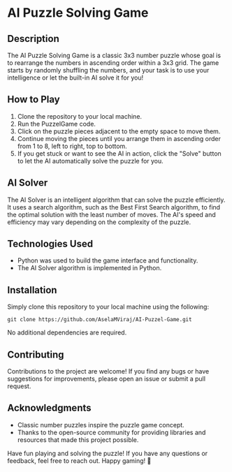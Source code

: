 # AI Puzzle Solving Game

## Description

The AI Puzzle Solving Game is a classic 3x3 number puzzle whose goal is to rearrange the numbers in ascending order within a 3x3 grid. The game starts by randomly shuffling the numbers, and your task is to use your intelligence or let the built-in AI solve it for you!

## How to Play

1. Clone the repository to your local machine.
2. Run the PuzzelGame code.
3. Click on the puzzle pieces adjacent to the empty space to move them.
4. Continue moving the pieces until you arrange them in ascending order from 1 to 8, left to right, top to bottom.
5. If you get stuck or want to see the AI in action, click the "Solve" button to let the AI automatically solve the puzzle for you.

## AI Solver

The AI Solver is an intelligent algorithm that can solve the puzzle efficiently. It uses a search algorithm, such as the Best First Search algorithm, to find the optimal solution with the least number of moves. The AI's speed and efficiency may vary depending on the complexity of the puzzle.

## Technologies Used

- Python was used to build the game interface and functionality.
- The AI Solver algorithm is implemented in Python.

## Installation

Simply clone this repository to your local machine using the following:

```
git clone https://github.com/AselaMViraj/AI-Puzzel-Game.git
```

No additional dependencies are required.

## Contributing

Contributions to the project are welcome! If you find any bugs or have suggestions for improvements, please open an issue or submit a pull request.

## Acknowledgments

- Classic number puzzles inspire the puzzle game concept.
- Thanks to the open-source community for providing libraries and resources that made this project possible.

Have fun playing and solving the puzzle! If you have any questions or feedback, feel free to reach out. Happy gaming! 🎉
